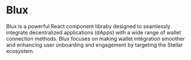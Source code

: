 # Blux
Blux is a powerful React component libraby designed to seamlessly integrate decentralized applications (dApps) with a wide range of wallet connection methods. Blux focuses on making wallet integration smoother and enhancing user onboarding and engagement by targeting the Stellar ecosystem.
